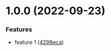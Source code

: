 # 1.0.0 (2022-09-23)


### Features

* feature 1 ([4298eca](https://github.com/olehmart/java-test-app/commit/4298eca53c453f1f2561fc54342b45ac198d2dff))
